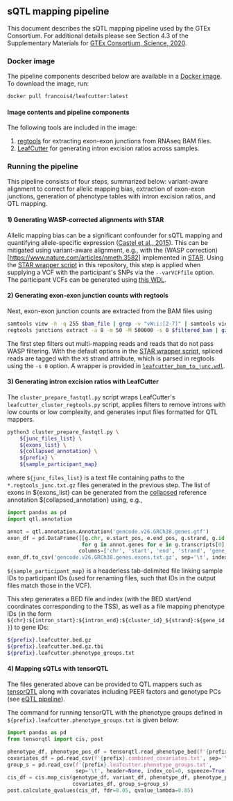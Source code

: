 <!-- Author: Francois Aguet -->
## sQTL mapping pipeline

This document describes the sQTL mapping pipeline used by the GTEx Consortium. For additional details please see Section 4.3 of the Supplementary Materials for [GTEx Consortium, Science, 2020](https://www.science.org/doi/suppl/10.1126/science.aaz1776/suppl_file/aaz1776_aguet_sm.pdf).

### Docker image
The pipeline components described below are available in a [Docker image](https://hub.docker.com/r/francois4/leafcutter/). To download the image, run:
```bash
docker pull francois4/leafcutter:latest
```

#### Image contents and pipeline components
The following tools are included in the image:

1. [regtools](https://regtools.readthedocs.io/en/latest/) for extracting exon-exon junctions from RNAseq BAM files.
2. [LeafCutter](https://davidaknowles.github.io/leafcutter/) for generating intron excision ratios across samples.

### Running the pipeline
This pipeline consists of four steps, summarized below: variant-aware alignment to correct for allelic mapping bias, extraction of exon-exon junctions, generation of phenotype tables with intron excision ratios, and QTL mapping.

#### 1) Generating WASP-corrected alignments with STAR
Allelic mapping bias can be a significant confounder for sQTL mapping and quantifying allele-specific expression ([Castel et al., 2015](https://genomebiology.biomedcentral.com/articles/10.1186/s13059-015-0762-6)). This can be mitigated using variant-aware alignment, e.g., with the (WASP correction)[https://www.nature.com/articles/nmeth.3582] implemented in [STAR](https://github.com/alexdobin/STAR). Using the [STAR wrapper script](../../../rnaseq/src/run_STAR.py) in this repository, this step is applied when supplying a VCF with the participant's SNPs via the `--varVCFfile` option. The participant VCFs can be generated using [this WDL](../../../genotype/participant_vcfs.wdl).

#### 2) Generating exon-exon junction counts with regtools
Next, exon-exon junction counts are extracted from the BAM files using
```bash
samtools view -h -q 255 $bam_file | grep -v "vW:i:[2-7]" | samtools view -b > $filtered_bam
regtools junctions extract -a 8 -m 50 -M 500000 -s 0 $filtered_bam | gzip -c > ${sample_id}.regtools_junc.txt.gz
```
The first step filters out multi-mapping reads and reads that do not pass WASP filtering. With the default options in the [STAR wrapper script](../../../rnaseq/src/run_STAR.py), spliced reads are tagged with the `XS` strand attribute, which is parsed in regtools using the `-s 0` option.
A wrapper is provided in [`leafcutter_bam_to_junc.wdl`](leafcutter_bam_to_junc.wdl).

#### 3) Generating intron excision ratios with LeafCutter
The `cluster_prepare_fastqtl.py` script wraps LeafCutter's `leafcutter_cluster_regtools.py` script, applies filters to remove introns with low counts or low complexity, and generates input files formatted for QTL mappers.
```bash
python3 cluster_prepare_fastqtl.py \
    ${junc_files_list} \
    ${exons_list} \
    ${collapsed_annotation} \
    ${prefix} \
    ${sample_participant_map}
```
where `${junc_files_list}` is a text file containing paths to the `*.regtools_junc.txt.gz` files generated in the previous step. The list of exons in ${exons_list} can be generated from the [collapsed](https://github.com/broadinstitute/gtex-pipeline/tree/master/gene_model) reference annotation ${collapsed_annotation} using, e.g.,
```python
import pandas as pd
import qtl.annotation

annot = qtl.annotation.Annotation('gencode.v26.GRCh38.genes.gtf')
exon_df = pd.DataFrame([[g.chr, e.start_pos, e.end_pos, g.strand, g.id, g.name]
                        for g in annot.genes for e in g.transcripts[0].exons],
                       columns=['chr', 'start', 'end', 'strand', 'gene_id', 'gene_name'])
exon_df.to_csv('gencode.v26.GRCh38.genes.exons.txt.gz', sep='\t', index=False)
```
`${sample_participant_map}` is a headerless tab-delimited file linking sample IDs to participant IDs (used for renaming files, such that IDs in the output files match those in the VCF).

This step generates a BED file and index (with the BED start/end coordinates corresponding to the TSS), as well as a file mapping phenotype IDs (in the form `${chr}:${intron_start}:${intron_end}:${cluster_id}_${strand}:${gene_id}`) to gene IDs:
```bash
${prefix}.leafcutter.bed.gz
${prefix}.leafcutter.bed.gz.tbi
${prefix}.leafcutter.phenotype_groups.txt
```

#### 4) Mapping sQTLs with tensorQTL
The files generated above can be provided to QTL mappers such as [tensorQTL](https://github.com/broadinstitute/tensorqtl) along with covariates including PEER factors and genotype PCs (see [eQTL pipeline](https://github.com/broadinstitute/gtex-pipeline/tree/master/qtl)).

The command for running tensorQTL with the phenotype groups defined in `${prefix}.leafcutter.phenotype_groups.txt` is given below:
```python
import pandas as pd
from tensorqtl import cis, post

phenotype_df, phenotype_pos_df = tensorqtl.read_phenotype_bed(f'{prefix}.leafcutter.bed.gz')
covariates_df = pd.read_csv(f'{prefix}.combined_covariates.txt', sep='\t', index_col=0).T
group_s = pd.read_csv(f'{prefix}.leafcutter.phenotype_groups.txt',
                      sep='\t', header=None, index_col=0, squeeze=True)
cis_df = cis.map_cis(genotype_df, variant_df, phenotype_df, phenotype_pos_df,
                     covariates_df, group_s=group_s)
post.calculate_qvalues(cis_df, fdr=0.05, qvalue_lambda=0.85)
```
